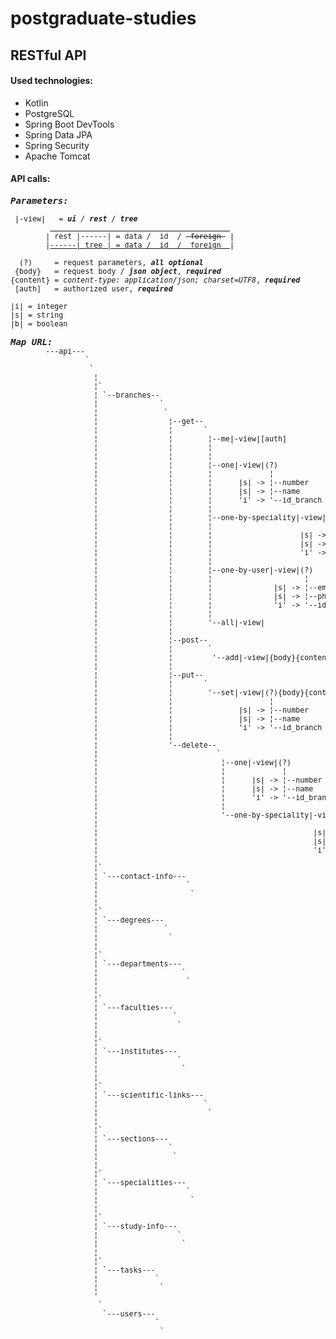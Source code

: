 # postgraduate-studies
<h2><b>RESTful API</b></h2>
<h4>Used technologies:</h5>
<ul>
<li>Kotlin
<li>PostgreSQL
<li>Spring Boot DevTools
<li>Spring Data JPA
<li>Spring Security
<li>Apache Tomcat
</ul>
<h4>API calls:</h4>
<pre><small><b><i><big>Parameters:</big></i></b>
<br> |-view|   = <b><i>ui</b> / <b>rest</b> / <b>tree</b></i>
         <u>                                         </u>
        | rest |------| = data /  id  / <s> foreign </s> |
        |<u>------| tree | = data /  id  /  foreign  </u>|
<br>  (?)     = request parameters, <b><i>all optional</i></b>
 {body}   = request body / <b><i>json object</i></b>, <b><i>required</i></b>
{content} = <i>content-type: application/json; charset=UTF8</i>, <b><i>required</i></b>
 [auth]   = authorized user, <b><i>required</i></b>
<br>|i| = integer
|s| = string
|b| = boolean</small><small>
<br><b><i><big>Map URL:</big></i></b>
        ---api---
                 `
                  `
                   ¦
                   ¦`
                   ¦ `--branches--
                   ¦              ` 
                   ¦               `
                   ¦                ¦--get--
                   ¦                ¦       `
                   ¦                ¦        ¦--me|-view|[auth]
                   ¦                ¦        ¦               
                   ¦                ¦        ¦               
                   ¦                ¦        ¦--one|-view|(?)
                   ¦                ¦        ¦             ¦
                   ¦                ¦        ¦      |s| -> ¦--number
                   ¦                ¦        ¦      |s| -> ¦--name
                   ¦                ¦        ¦      'i' -> '--id_branch
                   ¦                ¦        ¦               
                   ¦                ¦        ¦--one-by-speciality|-view|(?)
                   ¦                ¦        ¦                           ¦
                   ¦                ¦        ¦                    |s| -> ¦--number
                   ¦                ¦        ¦                    |s| -> ¦--name
                   ¦                ¦        ¦                    'i' -> '--id_speciality
                   ¦                ¦        ¦                              
                   ¦                ¦        ¦--one-by-user|-view|(?)
                   ¦                ¦        ¦                     ¦
                   ¦                ¦        ¦              |s| -> ¦--email
                   ¦                ¦        ¦              |s| -> ¦--phone_number
                   ¦                ¦        ¦              'i' -> '--id_user
                   ¦                ¦        ¦
                   ¦                ¦        '--all|-view|
                   ¦                ¦        
                   ¦                ¦--post--
                   ¦                ¦        `
                   ¦                ¦         '--add|-view|{body}{content}
                   ¦                ¦
                   ¦                ¦--put--
                   ¦                ¦       `
                   ¦                ¦        '--set|-view|(?){body}{content}
                   ¦                ¦                      ¦ 
                   ¦                ¦               |s| -> ¦--number
                   ¦                ¦               |s| -> ¦--name
                   ¦                ¦               'i' -> '--id_branch
                   ¦                ¦
                   ¦                '--delete--
                   ¦                           `
                   ¦                            ¦--one|-view|(?)
                   ¦                            ¦             ¦
                   ¦                            ¦      |s| -> ¦--number
                   ¦                            ¦      |s| -> ¦--name
                   ¦                            ¦      'i' -> '--id_branch
                   ¦                            ¦                
                   ¦                            '--one-by-speciality|-view|(?)
                   ¦                                                        ¦
                   ¦                                                 |s| -> ¦--speciality_number
                   ¦                                                 |s| -> ¦--speciality_name
                   ¦                                                 'i' -> '--id_speciality
                   ¦                        
                   ¦`
                   ¦ `---contact-info---
                   ¦                    `
                   ¦                     `
                   ¦
                   ¦`
                   ¦ `---degrees---
                   ¦               `
                   ¦                `
                   ¦
                   ¦`
                   ¦ `---departments---
                   ¦                   `
                   ¦                    `
                   ¦
                   ¦`
                   ¦ `---faculties---
                   ¦                 `
                   ¦                  `
                   ¦
                   ¦`
                   ¦ `---institutes---
                   ¦                  `
                   ¦                   `
                   ¦
                   ¦`
                   ¦ `---scientific-links---
                   ¦                        `
                   ¦                         `
                   ¦
                   ¦`
                   ¦ `---sections---
                   ¦                `
                   ¦                 `
                   ¦
                   ¦`
                   ¦ `---specialities---
                   ¦                    `
                   ¦                     `
                   ¦
                   ¦`
                   ¦ `---study-info---
                   ¦                  `
                   ¦                   `
                   ¦
                   ¦`
                   ¦ `---tasks---
                   ¦             `
                   ¦              `
                   '
                    `
                     `---users---
                                 `
                                  `
</small>
</pre>